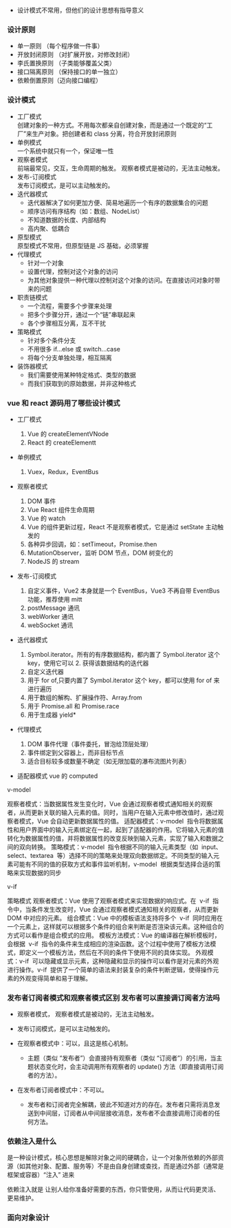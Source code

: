- 设计模式不常用，但他们的设计思想有指导意义

### 设计原则

- 单一原则 （每个程序做一件事）
- 开放封闭原则 （对扩展开放，对修改封闭）
- 李氏置换原则 （子类能够覆盖父类）
- 接口隔离原则 （保持接口的单一独立）
- 依赖倒置原则（迈向接口编程）

### 设计模式

- 工厂模式
  <br />
  创建对象的一种方式。不用每次都亲自创建对象，而是通过一个既定的“工厂”来生产对象。把创建者和 class 分离，符合开放封闭原则
- 单例模式
  <br />
  一个系统中就只有一个，保证唯一性
- 观察者模式
  <br />
  前端最常见，交互，生命周期的触发。 观察者模式是被动的，无法主动触发。
- 发布-订阅模式
  <br />
  发布订阅模式，是可以主动触发的。
- 迭代器模式
  <br />
  - 迭代器解决了如何更加方便、简易地遍历一个有序的数据集合的问题
  - 顺序访问有序结构（如：数组、NodeList）
  - 不知道数据的长度、内部结构
  - 高内聚、低耦合
- 原型模式
  <br />
  原型模式不常用，但原型链是 JS 基础，必须掌握
- 代理模式
  - 针对一个对象
  - 设置代理，控制对这个对象的访问
  - 为其他对象提供一种代理以控制对这个对象的访问。在直接访问对象时带来的问题
- 职责链模式
  - 一个流程，需要多个步骤来处理
  - 把多个步骤分开，通过一个“链”串联起来
  - 各个步骤相互分离，互不干扰
- 策略模式
  - 针对多个条件分支
  - 不用很多 if...else 或 switch...case
  - 将每个分支单独处理，相互隔离
- 装饰器模式
  - 我们需要使用某种特定格式、类型的数据
  - 而我们获取到的原始数据，并非这种格式

### vue 和 react 源码用了哪些设计模式

- 工厂模式

  1. Vue 的 createElementVNode
  2. React 的 createElementt

- 单例模式

  1. Vuex，Redux，EventBus

- 观察者模式

  1. DOM 事件
  2. Vue React 组件生命周期
  3. Vue 的 watch
  4. Vue 的组件更新过程，React 不是观察者模式，它是通过 setState 主动触发的
  5. 各种异步回调，如：setTimeout，Promise.then
  6. MutationObserver，监听 DOM 节点，DOM 树变化的
  7. NodeJS 的 stream

- 发布-订阅模式

  1. 自定义事件，Vue2 本身就是一个 EventBus，Vue3 不再自带 EventBus 功能，推荐使用 mitt
  2. postMessage 通讯
  3. webWorker 通讯
  4. webSocket 通讯

- 迭代器模式

  1. Symbol.iterator。所有的有序数据结构，都内置了 Symbol.iterator 这个 key，使用它可以 2. 获得该数据结构的迭代器
  2. 自定义迭代器
  3. 用于 for of,只要内置了 Symbol.iterator 这个 key，都可以使用 for of 来进行遍历
  4. 用于数组的解构、扩展操作符、Array.from
  5. 用于 Promise.all 和 Promise.race
  6. 用于生成器 yield\*

- 代理模式

  1. DOM 事件代理（事件委托，冒泡给顶层处理）
  2. 事件绑定到父容器上，而非目标节点
  3. 适合目标较多或数量不确定（如无限加载的瀑布流图片列表）

- 适配器模式
  vue 的 computed

v-model

观察者模式：当数据属性发生变化时，Vue 会通过观察者模式通知相关的观察者，从而更新关联的输入元素的值。同时，当用户在输入元素中修改值时，通过观察者模式，Vue 会自动更新数据属性的值。
适配器模式：v-model  指令将数据属性和用户界面中的输入元素绑定在一起，起到了适配器的作用。它将输入元素的值转化为数据属性的值，并将数据属性的改变反映到输入元素，实现了输入和数据之间的双向转换。
策略模式：v-model  指令根据不同的输入元素类型（如  input、select、textarea  等）选择不同的策略来处理双向数据绑定。不同类型的输入元素可能有不同的值的获取方式和事件监听机制，v-model  根据类型选择合适的策略来实现数据的同步

v-if

策略模式
观察者模式：Vue 使用了观察者模式来实现数据的响应式。在  v-if  指令中，当条件发生改变时，Vue 会通过观察者模式通知相关的观察者，从而更新 DOM 中对应的元素。
组合模式：Vue 中的模板语法支持将多个  v-if  同时应用在一个元素上，这样就可以根据多个条件的组合来判断是否渲染该元素。这种组合的方式可以看作是组合模式的应用。
模板方法模式：Vue 的编译器在解析模板时，会根据  v-if  指令的条件来生成相应的渲染函数。这个过程中使用了模板方法模式，即定义一个模板方法，然后在不同的条件下使用不同的具体实现。
外观模式：v-if  可以隐藏或显示元素，这种隐藏和显示的操作可以看作是对元素的外观进行操作。v-if  提供了一个简单的语法来封装复杂的条件判断逻辑，使得操作元素的外观变得简单和易于理解。

### 发布者订阅者模式和观察者模式区别 发布者可以直接调订阅者方法吗

- 观察者模式， 观察者模式是被动的，无法主动触发。
- 发布订阅模式，是可以主动触发的。

- 在观察者模式中：可以，且这是核心机制。
  - 主题（类似 “发布者”）会直接持有观察者（类似 “订阅者”）的引用，当主题状态变化时，会主动调用所有观察者的 update() 方法（即直接调用订阅者的方法）。
- 在发布者订阅者模式中：不可以。
  - 发布者和订阅者完全解耦，彼此不知道对方的存在。发布者只需将消息发送到中间层，订阅者从中间层接收消息，发布者不会直接调用订阅者的任何方法。

### 依赖注入是什么

是一种设计模式，核心思想是解除对象之间的硬耦合，让一个对象所依赖的外部资源（如其他对象、配置、服务等）不是由自身创建或查找，而是通过外部（通常是框架或容器）“注入” 进来

依赖注入就是 让别人给你准备好需要的东西，你只管使用，从而让代码更灵活、更易维护。


### 面向对象设计